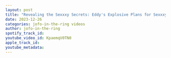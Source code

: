 ```yaml
---
layout: post
title: "Revealing the Sexxxy Secrets: Eddy's Explosive Plans for Sexxxy Beasts' Future! 😈🔥"
date: 2023-12-26
categories: jofo-in-the-ring videos
author: jofo-in-the-ring
spotify_track_id: 
youtube_video_id: KpaemqV0TN0
apple_track_id: 
youtube_metadata: 
---
```

